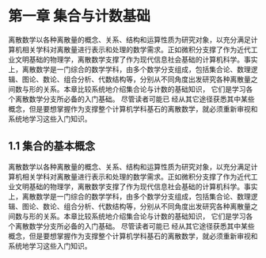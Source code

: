 # 第一章  集合与计数基础  

离散数学以各种离散量的概念、关系、结构和运算性质为研究对象，以充分满足计算机相关学科对离散量进行表示和处理的数学需求。正如微积分支撑了作为近代工业文明基础的物理学，离散数学支撑了作为现代信息社会基础的计算机科学。事实上，离散数学是一门综合的数学学科，由多个数学分支组成，包括集合论、数理逻辑、图论、数论、组合分析、代数结构等，分别从不同角度出发研究各种离散量之间数与形的关系。本章比较系统地介绍集合论与计数的基础知识， 它们是学习各个离散数学分支所必备的入门基础。 尽管读者可能已 经从其它途径获悉其中某些概念，但是要想掌握作为支撑整个计算机学科基石的离散数学，就必须重新审视和系统地学习这些入门知识。

## 1.1 集合的基本概念

离散数学以各种离散量的概念、关系、结构和运算性质为研究对象，以充分满足计算机相关学科对离散量进行表示和处理的数学需求。正如微积分支撑了作为近代工业文明基础的物理学，离散数学支撑了作为现代信息社会基础的计算机科学。事实上，离散数学是一门综合的数学学科，由多个数学分支组成，包括集合论、数理逻辑、图论、数论、组合分析、代数结构等，分别从不同角度出发研究各种离散量之间数与形的关系。本章比较系统地介绍集合论与计数的基础知识， 它们是学习各个离散数学分支所必备的入门基础。 尽管读者可能已 经从其它途径获悉其中某些概念，但是要想掌握作为支撑整个计算机学科基石的离散数学，就必须重新审视和系统地学习这些入门知识。